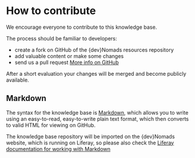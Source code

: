 # How to contribute [](id=contribute)

We encourage everyone to contribute to this knowledge base. 

The process should be familiar to developers:
 * create a fork on GitHub of the {dev}Nomads resources repository 
 * add valuable content or make some changes
 * send us a pull request
[More info on GitHub](https://help.github.com/categories/collaborating-on-projects-using-issues-and-pull-requests/)

After a short evaluation your changes will be merged and become publicly available. 

## Markdown
The syntax for the knowledge base is [Markdown](https://help.github.com/articles/markdown-basics/), which allows you to write using an easy-to-read, easy-to-write plain text format, which then converts to valid HTML for viewing on GitHub.

The knowledge base repository will be imported on the {dev}Nomads website, which is running on Liferay, so please also check the 
[Liferay documentation for working with Markdown](https://github.com/liferay/liferay-docs/blob/master/guidelines/liferay-documentation-tools.markdown)

